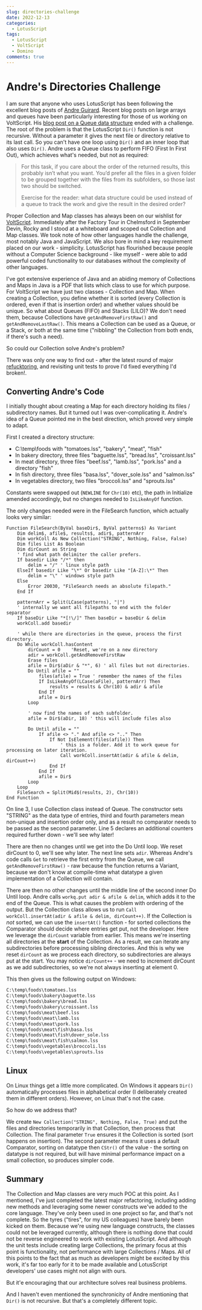 ```yaml
---
slug: directories-challenge
date: 2022-12-13
categories:
  - LotusScript
tags: 
  - LotusScript
  - VoltScript
  - Domino
comments: true
---
```

# Andre's Directories Challenge

I am sure that anyone who uses LotusScript has been following the excellent blog posts of [Andre Guirard](https://lotusscript.torknado.com/blog). Recent blog posts on large arrays and queues have been particularly interesting for those of us working on VoltScript. His [blog post on a Queue data structure](https://lotusscript.torknado.com/blog/queue-data-structure/) ended with a challenge. The root of the problem is that the LotusScript `Dir()` function is not recursive. Without a parameter it gives the next file or directory relative to its last call. So you can't have one loop using `Dir()` and an inner loop that also uses `Dir()`. Andre uses a Queue class to perform FIFO (First In First Out), which achieves what's needed, but not as required:

<!-- more -->

> For this task, if you care about the order of the returned results, this probably isn’t what you want. You’d prefer all the files in a given folder to be grouped together with the files from its subfolders, so those last two should be switched.
>
> Exercise for the reader: what data structure could be used instead of a queue to track the work and give the result in the desired order?

Proper Collection and Map classes has always been on our wishlist for [VoltScript](./2022-06-10-voltscript-a-unique-opportunity.md). Immediately after the Factory Tour in Chelmsford in September Devin, Rocky and I stood at a whiteboard and scoped out Collection and Map classes. We took note of how other languages handle the challenge, most notably Java and JavaScript. We also bore in mind a key requirement placed on our work - simplicity. LotusScript has flourished because people without a Computer Science background - like myself - were able to add powerful coded functionality to our databases without the complexity of other languages.

I've got extensive experience of Java and an abiding memory of Collections and Maps in Java is a PDF that lists which class to use for which purpose. For VoltScript we have just two classes - Collection and Map. When creating a Collection, you define whether it is sorted (every Collection is ordered, even if that is insertion order) and whether values should be unique. So what about Queues (FIFO) and Stacks (LILO)? We don't need them, because Collections have `getAndRemoveFirstRaw()` and `getAndRemoveLastRaw()`. This means a Collection can be used as a Queue, or a Stack, or both at the same time ("nibbling" the Collection from both ends, if there's such a need).

So could our Collection solve Andre's problem?

There was only one way to find out - after the latest round of major [refucktoring](https://www.urbandictionary.com/define.php?term=refucktor), and revisiting unit tests to prove I'd fixed everything I'd broken!.

## Converting Andre's Code

I initially thought about creating a Map for each directory holding its files / subdirectory names. But it turned out I was over-complicating it. Andre's idea of a Queue pointed me in the best direction, which proved very simple to adapt.

First I created a directory structure:

- C:\temp\foods with "tomatoes.lss", "bakery", "meat", "fish"
- In bakery directory, three files "baguette.lss", "bread.lss", "croissant.lss"
- In meat directory, three files "beef.lss", "lamb.lss", "pork.lss" and a directory "fish"
- In fish directory, three files "basa.lss", "dover_sole.lss" and "salmon.lss"
- In vegetables directory, two files "broccoli.lss" and "sprouts.lss"

Constants were swapped out (`NEWLINE` for `Chr(10)` etc), the path in Initialize amended accordingly, but no changes needed to `IsLikeAnyOf` function.

The only changes needed were in the FileSearch function, which actually looks very similar:

``` vbscript
Function FileSearch(ByVal baseDir$, ByVal patterns$) As Variant
	Dim delim$, afile$, results$, adir$, patternArr
	Dim workColl As New Collection("STRING", Nothing, False, False)
	Dim files List As Boolean
	Dim dirCount as String
	' find what path delimiter the caller prefers.
	If basedir Like "/*" then
		delim = "/" ' linux style path
	ElseIf basedir Like "\*" Or basedir Like "[A-Z]:\*" Then
		delim = "\" ' windows style path
	Else
		Error 20030, "FileSearch needs an absolute filepath."
	End If
	
	patternArr = Split(LCase(patterns), "|")
	' internally we want all filepaths to end with the folder separator
	If baseDir Like "*[!\/]" Then baseDir = baseDir & delim
	workColl.add basedir
	
	' while there are directories in the queue, process the first directory.
	Do While workColl.hasContent
        dirCount = 0    'Reset, we're on a new directory
		adir = workColl.getAndRemoveFirstRaw
		Erase files
		afile = Dir$(aDir & "*", 6) ' all files but not directories.
		Do Until afile = ""
			files(afile) = True ' remember the names of the files
			If IsLikeAnyOf(LCase(aFile), patternArr) Then
				results = results & Chr(10) & adir & afile
			End If
			afile = Dir$
		Loop
		
		' now find the names of each subfolder.
		afile = Dir$(aDir, 18) ' this will include files also
        
		Do Until afile = ""
			If afile <> "." And afile <> ".." Then
				If Not IsElement(files(afile)) Then
					' this is a folder. Add it to work queue for processing on later iteration.
					Call workColl.insertAt(adir & afile & delim, dirCount++)
				End If
			End If
			afile = Dir$
		Loop
	Loop
	FileSearch = Split(Mid$(results, 2), Chr(10))
End Function
```

On line 3, I use Collection class instead of Queue. The constructor sets "STRING" as the data type of entries, third and fourth parameters mean non-unique and insertion order only, and as a result no comparator needs to be passed as the second parameter. Line 5 declares an additional counters required further down - we'll see why later!

There are then no changes until we get into the Do Until loop. We reset dirCount to 0, we'll see why later. The next line sets `adir`. Whereas Andre's code calls `Get` to retrieve the first entry from the Queue, we call `getAndRemoveFirstRaw()` - raw because the function returns a Variant, because we don't know at compile-time what datatype a given implementation of a Collection will contain.

There are then no other changes until the middle line of the second inner Do Until loop. Andre calls `workq.put adir & afile & delim`, which adds it to the end of the Queue. This is what causes the problem with ordering of the output. But the Collection class allows us to run `Call workColl.insertAt(adir & afile & delim, dirCount++)`. If the Collection is *not* sorted, we can use the `insertAt()` function - for sorted collections the Comparator should decide where entries get put, not the developer. Here we leverage the `dirCount` variable from earlier. This means we're inserting all directories at the **start** of the Collection. As a result, we can iterate any subdirectories before processing sibling directories. And this is why we reset `dirCount` as we process each directory, so subdirectories are always put at the start. You may notice `dirCount++` - we need to increment dirCount as we add subdirectories, so we're not always inserting at element 0.

This then gives us the following output on Windows:

``` txt
C:\temp\foods\tomatoes.lss
C:\temp\foods\bakery\baguette.lss
C:\temp\foods\bakery\bread.lss
C:\temp\foods\bakery\croissant.lss
C:\temp\foods\meat\beef.lss
C:\temp\foods\meat\lamb.lss
C:\temp\foods\meat\pork.lss
C:\temp\foods\meat\fish\basa.lss
C:\temp\foods\meat\fish\dover_sole.lss
C:\temp\foods\meat\fish\salmon.lss
C:\temp\foods\vegetables\broccoli.lss
C:\temp\foods\vegetables\sprouts.lss
```

## Linux

On Linux things get a little more complicated. On Windows it appears `Dir()` automatically processes files in alphabetical order (I deliberately created them in different orders). However, on Linux that's not the case.

So how do we address that?

We create `New Collection("STRING", Nothing, False, True)` and put the files and directories temporarily in that Collection, then process that Collection. The final parameter `True` ensures it the Collection is sorted (sort happens on insertion). The second parameter means it uses a default Comparator, sorting on datatype then `CStr()` of the value - the sorting on datatype is not required, but will have minimal performance impact on a small collection, so produces simpler code.

## Summary

The Collection and Map classes are very much POC at this point. As I mentioned, I've just completed the latest major refactoring, including adding new methods and leveraging some newer constructs we've added to the core language. They've only been used in one project so far, and that's not complete. So the tyres ("tires", for my US colleagues) have barely been kicked on them. Because we're using new language constructs, the classes could not be leveraged currently, although there is nothing done that could not be reverse engineered to work with existing LotusScript. And although the unit tests include creating large Collections, the primary focus at this point is functionality, not performance with large Collections / Maps. All of this points to the fact that as much as developers might be excited by this work, it's far too early for it to be made available and LotusScript developers' use cases might not align with ours.

But it'e encouraging that our architecture solves real business problems.

And I haven't even mentioned the synchronicity of Andre mentioning that `Dir()` is not recursive. But that's a completely different topic.
